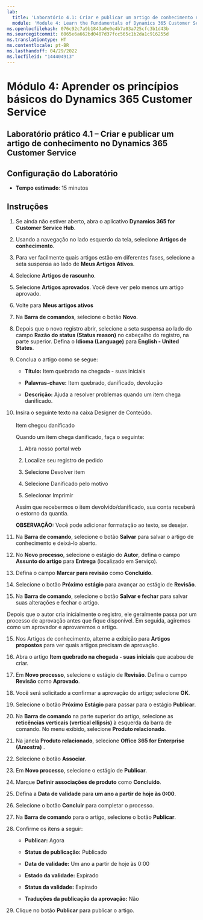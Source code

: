 ```yaml
---
lab:
  title: 'Laboratório 4.1: Criar e publicar um artigo de conhecimento no Dynamics 365 Customer Service'
  module: 'Module 4: Learn the Fundamentals of Dynamics 365 Customer Service'
ms.openlocfilehash: 076c92c7a9b1843a0e0e4b7a03a725cfc3b1d43b
ms.sourcegitcommit: 6065e6a662bd0407d37fcc565c1b2da1c916255d
ms.translationtype: HT
ms.contentlocale: pt-BR
ms.lasthandoff: 04/29/2022
ms.locfileid: "144404913"
---
```

<a name="module-4-learn-the-fundamentals-of-dynamics-365-customer-service"></a>Módulo 4: Aprender os princípios básicos do Dynamics 365 Customer Service
========================

## <a name="practice-lab-41---create-and-publish-a-knowlege-article-in-dynamics-365-customer-service"></a>Laboratório prático 4.1 – Criar e publicar um artigo de conhecimento no Dynamics 365 Customer Service

## <a name="lab-setup"></a>Configuração do Laboratório

  - **Tempo estimado**: 15 minutos

## <a name="instructions"></a>Instruções

1. Se ainda não estiver aberto, abra o aplicativo **Dynamics 365 for Customer Service Hub**. 

2. Usando a navegação no lado esquerdo da tela, selecione **Artigos de conhecimento**. 

3. Para ver facilmente quais artigos estão em diferentes fases, selecione a seta suspensa ao lado de **Meus Artigos Ativos**. 

4. Selecione **Artigos de rascunho**. 

5. Selecione **Artigos aprovados**. Você deve ver pelo menos um artigo aprovado.  

6. Volte para **Meus artigos ativos**

7. Na **Barra de comandos**, selecione o botão **Novo**. 

8. Depois que o novo registro abrir, selecione a seta suspensa ao lado do campo **Razão do status (Status reason)** no cabeçalho do registro, na parte superior. Defina o **Idioma (Language)** para **English - United States**.

8. Conclua o artigo como se segue:

    - **Título:** Item quebrado na chegada - suas iniciais

    - **Palavras-chave:** Item quebrado, danificado, devolução

    - **Descrição:** Ajuda a resolver problemas quando um item chega danificado. 

9. Insira o seguinte texto na caixa Designer de Conteúdo.   
‎  
‎   Item chegou danificado

    Quando um item chega danificado, faça o seguinte:

    1. Abra nosso portal web

    2. Localize seu registro de pedido

    3. Selecione Devolver item

    4. Selecione Danificado pelo motivo

    5. Selecionar Imprimir

    Assim que recebermos o item devolvido/danificado, sua conta receberá o estorno da quantia.

    **OBSERVAÇÃO:** Você pode adicionar formatação ao texto, se desejar. 

10. Na **Barra de comando**, selecione o botão **Salvar** para salvar o artigo de conhecimento e deixá-lo aberto. 

11. No **Novo processo**, selecione o estágio do **Autor**, defina o campo **Assunto do artigo** para **Entrega** (localizado em Serviço). 

12. Defina o campo **Marcar para revisão** como **Concluído**.

13. Selecione o botão **Próximo estágio** para avançar ao estágio de **Revisão**.

14. Na **Barra de comando**, selecione o botão **Salvar e fechar** para salvar suas alterações e fechar o artigo.

Depois que o autor cria inicialmente o registro, ele geralmente passa por um processo de aprovação antes que fique disponível. Em seguida, agiremos como um aprovador e aprovaremos o artigo. 

15. Nos Artigos de conhecimento, alterne a exibição para **Artigos propostos** para ver quais artigos precisam de aprovação. 

16. Abra o artigo **Item quebrado na chegada - suas iniciais** que acabou de criar.

17. Em **Novo processo**, selecione o estágio de **Revisão**. Defina o campo **Revisão** como **Aprovado**.

18. Você será solicitado a confirmar a aprovação do artigo; selecione **OK**. 

19. Selecione o botão **Próximo Estágio** para passar para o estágio **Publicar**. 

20. Na **Barra de comando** na parte superior do artigo, selecione as **reticências verticais (vertical ellipsis)** à esquerda da barra de comando. No menu exibido, selecione **Produto relacionado**. 

21. Na janela **Produto relacionado**, selecione **Office 365 for Enterprise (Amostra)** .

22. Selecione o botão **Associar**. 

23. Em **Novo processo**, selecione o estágio de **Publicar**. 

24. Marque **Definir associações de produto** como **Concluído**. 

25. Defina a **Data de validade** para **um ano a partir de hoje às 0:00**. 

26. Selecione o botão **Concluir** para completar o processo. 

27. Na **Barra de comando** para o artigo, selecione o botão **Publicar**. 

28. Confirme os itens a seguir:

    - **Publicar:** Agora

    - **Status de publicação:** Publicado

    - **Data de validade:** Um ano a partir de hoje às 0:00

    - **Estado da validade:** Expirado

    - **Status da validade:** Expirado

    - **Traduções da publicação da aprovação:** Não
    
29. Clique no botão **Publicar** para publicar o artigo.


